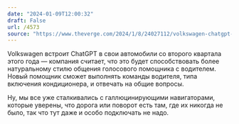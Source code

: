 ```yaml
---
date: "2024-01-09T12:00:32"
draft: False
url: /4573
source: "https://www.theverge.com/2024/1/8/24027112/volkswagen-chatgpt-openai-voice-assistant-cars-ces"
---
```


Volkswagen встроит ChatGPT в свои автомобили со второго квартала этого года — компания считает, что это будет способствовать более натуральному стилю общения голосового помощника с водителем. Новый помощник сможет выполнять команды водителя, типа включения кондиционера, и отвечать на общие вопросы.

Ну, мы все уже сталкивались с галлюцинирующими навигаторами, которые уверены, что дорога или поворот есть там, где их никогда не было, так что тут даже и особо подключать не надо.
